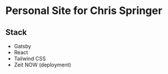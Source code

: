 # Personal Site for Chris Springer

## Stack
- Gatsby
- React
- Tailwind CSS
- Zeit NOW (deployment)
